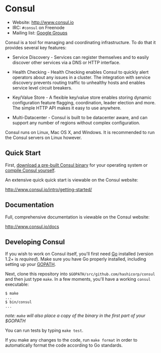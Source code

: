 # Consul

* Website: http://www.consul.io
* IRC: `#consul` on Freenode
* Mailing list: [Google Groups](https://groups.google.com/group/consul-tool/)

Consul is a tool for managing and coordinating infrastructure. To do that
it provides several key features:

* Service Discovery - Services can register themselves and to easily
  discover other services via a DNS or HTTP interface.

* Health Checking - Health Checking enables Consul to quickly alert
  operators about any issues in a cluster. The integration with service
  discovery prevents routing traffic to unhealthy hosts and enables service
  level circuit breakers.

* Key/Value Store - A flexible key/value store enables storing dynamic configuration
  feature flagging, coordination, leader election and more. The simple HTTP
  API makes it easy to use anywhere.

* Multi-Datacenter - Consul is built to be datacenter aware, and can support
  any number of regions without complex configuration.

Consul runs on Linux, Mac OS X, and Windows. It is recommended to run the
Consul servers on Linux however.

## Quick Start

First, [download a pre-built Consul binary](http://www.consul.io/downloads.html)
for your operating system or [compile Consul yourself](#developing-consul).

An extensive quick quick start is viewable on the Consul website:

http://www.consul.io/intro/getting-started/

## Documentation

Full, comprehensive documentation is viewable on the Consul website:

http://www.consul.io/docs

## Developing Consul

If you wish to work on Consul itself, you'll first need [Go](http://golang.org)
installed (version 1.2+ is _required_). Make sure you have Go properly installed,
including setting up your [GOPATH](http://golang.org/doc/code.html#GOPATH).

Next, clone this repository into `$GOPATH/src/github.com/hashicorp/consul` and
then just type `make`. In a few moments, you'll have a working `consul` executable:

```
$ make
...
$ bin/consul
...
```

*note: `make` will also place a copy of the binary in the first part of your $GOPATH*

You can run tests by typing `make test`.

If you make any changes to the code, run `make format` in order to automatically
format the code according to Go standards.
